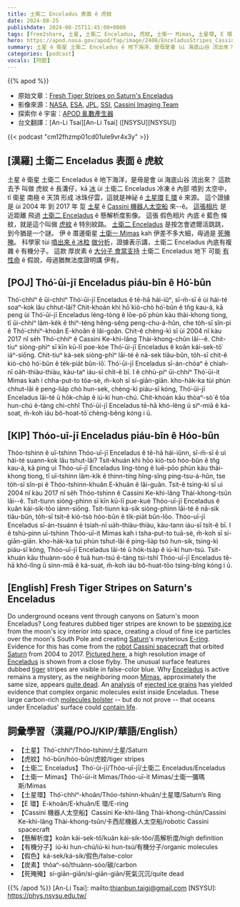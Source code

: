 ```yaml
---
title: 土衛二 Enceladus 表面 ê 虎紋
date: 2024-08-25
publishdate: 2024-08-25T11:45:00+0800
tags: [free2share, 土星, 土衛二 Enceladus, 虎紋, 土衛一 Mimas, 土星環, E 環, Cassini 機器人太空船, 懸解析度, 有機分子, 炭素, 假色, 死殗殗]
hero: https://apod.nasa.gov/apod/fap/image/2408/EnceladusStripes_Cassini_960.jpg
summary: 土星 ê 衛星 土衛二 Enceladus ê 地下海洋，是毋是會 ùi 海底山谷 流出來？
categories: [podcast]
vocals: [阿錕]
---
```


{{% apod %}}

- 原始文章：[Fresh Tiger Stripes on Saturn's Enceladus](https://apod.nasa.gov/apod/ap240825.html)
- 影像來源：[NASA](https://www.nasa.gov/), [ESA](https://www.esa.int/), [JPL](https://www.jpl.nasa.gov/), [SSI](https://www.spacescience.org/), [Cassini Imaging Team](http://ciclops.org/)
- 探索你 ê 宇宙：[APOD 亂數產生器](https://apod.nasa.gov/apod/random_apod.html)
- 台文翻譯：[An-Li Tsai][An-Li Tsai] ([NSYSU][NSYSU])

{{< podcast "cm12fhzmp01cd01ule9vr4x3y" >}}

## [漢羅] 土衛二 Enceladus 表面 ê 虎紋
土星 ê 衛星 土衛二 Enceladus ê 地下海洋，是毋是會 ùi 海底山谷 流出來？
這款去予 叫做 虎紋 ê 長溝仔，kā [冰][spewing ice] ùi 土衛二 Enceladus 冷凍 ê 內部 噴到 太空中，tī 衛星 南極 ê 天頂 形成 冰珠仔雲，這就是神祕 ê [土星環][Saturn 1] [E 環][E-ring] ê 來源。
這个證據是 ùi 2004 年 到 2017 年 踅 [土星][Saturn 2] ê [Cassini 機器人太空船][robot Cassini spacecraft] 來--ê。
[這張相片][Pictured here] 是 近距離 飛過 [土衛二 Enceladus][Enceladus 1] ê 懸解析度影像。
這張 假色相片 內底 ê 藍色 條紋，就是這个叫做 [虎紋][tiger] ê 特別紋路。
[土衛二 Enceladus][Enceladus 2] 是按怎會遮爾活跳跳，到今猶是一个謎。
伊 ê 厝邊衛星 [土衛一 Mimas][Mimas] kah 伊差不多大細，毋過是 [死殗殗][quite dead]。
科學家 tùi [噴出來 ê 冰粒][ejected ice grains] [做分析][analysis]，證據表示講，土衛二 Enceladus 內底有複雜 ê 有機分子。
這款 厚炭素 ê [大分子 會當支持][molecules bolster] 土衛二 Enceladus 地下 可能 [有 性命][contain life] ê 假說，毋過猶無法度證明講 伊有。

## [POJ] Thó͘-ūi-jī Enceladus piáu-bīn ê Hó͘-bûn
Thó͘-chhiⁿ ê ūi-chhiⁿ Thó͘-ūi-jī Enceladus ê tē-hā hái-iûⁿ, sī-m̄-sī ē ùi hái-té soaⁿ-kok lâu chhut-lâi?
Chit-khoán khì hō͘ kiò-chò hó͘-bûn ê tn̂g kau-á, kā peng ùi Thó͘-ūi-jī Enceladus léng-tòng ê lōe-pō͘ phùn kàu thài-khong tiong, tī ūi-chhiⁿ lâm-ke̍k ê thiⁿ-téng hêng-sêng peng-chu-á-hûn, che to̍h-sī sîn-pì ê Thó͘-chhiⁿ-khoân E-khoân ê lâi-goân.
Chit-ê chèng-kì sī ùi 2004 nî kàu 2017 nî se̍h Thó͘-chhiⁿ ê Cassini Ke-khì-lâng Thài-khong-chûn lâi--ê.
Chit-tiuⁿ siòng-phìⁿ sī kīn kū-lī poe-kòe Thó͘-ūi-jī Enceladus ê koân kái-sek-tō͘ iáⁿ-siōng.
Chit-tiuⁿ ká-sek siòng-phìⁿ lāi-té ê nâ-sek tiâu-bûn, to̍h-sī chit-ê kiò-chò hó͘-bûn ê te̍k-pia̍t bûn-lō͘.
Thó͘-ūi-jī Enceladus sī-án-chóaⁿ ē chiah-nī oa̍h-thiàu-thiàu, kàu-taⁿ iáu-sī chi̍t-ê bī.
I ê chhù-piⁿ ūi-chhiⁿ Thó͘-ūi-it Mimas kah i chha-put-to tōa-sè, m̄-koh sī sí-giān-giān.
kho-ha̍k-ka tùi phùn chhut-lâi ê peng-lia̍p chò hun-sek, chèng-kì piáu-sī kóng, Thó͘-ūi-jī Enceladus lāi-té ū ho̍k-cha̍p ê iú-ki hun-chú.
Chit-khoán kāu thòaⁿ-sò͘ ê tōa hun-chú ē-tàng chi-chhî Thó͘-ūi-jī Enceladus tē-hā khó-lêng ū sìⁿ-miā ê ká-soat, m̄-koh iáu bô-hoat-tō͘ chèng-bêng kóng i ū.

## [KIP] Thóo-uī-jī Enceladus piáu-bīn ê Hóo-bûn
Thóo-tshinn ê uī-tshinn Thóo-uī-jī Enceladus ê tē-hā hái-iûnn, sī-m̄-sī ē uì hái-té suann-kok lâu tshut-lâi?
Tsit-khuán khì hōo kiò-tsò hóo-bûn ê tn̂g kau-á, kā ping uì Thóo-uī-jī Enceladus líng-tòng ê luē-pōo phùn kàu thài-khong tiong, tī uī-tshinn lâm-ki̍k ê thinn-tíng hîng-sîng ping-tsu-á-hûn, tse to̍h-sī sîn-pì ê Thóo-tshinn-khuân E-khuân ê lâi-guân.
Tsit-ê tsìng-kì sī uì 2004 nî kàu 2017 nî se̍h Thóo-tshinn ê Cassini Ke-khì-lâng Thài-khong-tsûn lâi--ê.
Tsit-tiunn siòng-phìnn sī kīn kū-lī pue-kuè Thóo-uī-jī Enceladus ê kuân kái-sik-tōo iánn-siōng.
Tsit-tiunn ká-sik siòng-phìnn lāi-té ê nâ-sik tiâu-bûn, to̍h-sī tsit-ê kiò-tsò hóo-bûn ê ti̍k-pia̍t bûn-lōo.
Thóo-uī-jī Enceladus sī-án-tsuánn ē tsiah-nī ua̍h-thiàu-thiàu, kàu-tann iáu-sī tsi̍t-ê bī.
I ê tshù-pinn uī-tshinn Thóo-uī-it Mimas kah i tsha-put-to tuā-sè, m̄-koh sī sí-giān-giān.
kho-ha̍k-ka tuì phùn tshut-lâi ê ping-lia̍p tsò hun-sik, tsìng-kì piáu-sī kóng, Thóo-uī-jī Enceladus lāi-té ū ho̍k-tsa̍p ê iú-ki hun-tsú.
Tsit-khuán kāu thuànn-sòo ê tuā hun-tsú ē-tàng tsi-tshî Thóo-uī-jī Enceladus tē-hā khó-lîng ū sìnn-miā ê ká-suat, m̄-koh iáu bô-huat-tōo tsìng-bîng kóng i ū.

## [English] Fresh Tiger Stripes on Saturn's Enceladus
Do underground oceans vent through canyons on Saturn's moon Enceladus?
Long features dubbed tiger stripes are known to be [spewing ice][spewing ice] from the moon's icy interior into space, creating a cloud of fine ice particles over the moon's South Pole and creating [Saturn][Saturn 1]'s mysterious [E-ring][E-ring].
Evidence for this has come from the [robot Cassini spacecraft][robot Cassini spacecraft] that orbited [Saturn][Saturn 2] from 2004 to 2017.
[Pictured here][Pictured here], a high resolution image of [Enceladus][Enceladus 1] is shown from a close flyby.
The unusual surface features dubbed [tiger][tiger] stripes are visible in false-color blue.
Why [Enceladus][Enceladus 2] is active remains a mystery, as the neighboring moon [Mimas][Mimas], approximately the same size, appears [quite dead][quite dead].
An [analysis][analysis] of [ejected ice grains][ejected ice grains] has yielded evidence that complex organic molecules exist inside Enceladus.
These large carbon-rich [molecules bolster][molecules bolster] -- but do not prove -- that oceans under Enceladus' surface could [contain life][contain life].

## 詞彙學習（漢羅/POJ/KIP/華語/English）
- 【土星】Thó͘-chhiⁿ/Thóo-tshinn/土星/Saturn
- 【虎紋】hó͘-bûn/hóo-bûn/虎紋/tiger stripes
- 【土衛二 Enceladus】Thó͘-ūi-jī/Thóo-uī-jī/土衛二 Enceladus/Enceladus
- 【土衛一 Mimas】Thó͘-ūi-i̍t Mimas/Thóo-uī-i̍t Mimas/土衛一彌瑪斯/Mimas
- 【土星環】Thó͘-chhiⁿ-khoân/Thóo-tshinn-khuân/土星環/Saturn’s Ring
- 【E 環】E-khoân/E-khuân/E 環/E-ring
- 【Cassini 機器人太空船】Cassini Ke-khì-lâng Thài-khong-chûn/Cassini Ke-khì-lâng Thài-khong-tsûn/卡西尼機器人太空船/robotic Cassini spacecraft
- 【懸解析度】koân kái-sek-tô͘/kuân kái-sik-tôo/高解析度/high definition
- 【有機分子】iú-ki hun-chú/iú-ki hun-tsú/有機分子/organic molecules
- 【假色】ká-sek/ká-sik/假色/false-color
- 【炭素】thòaⁿ-sò͘/thuànn-sòo/碳/carbon
- 【死殗殗】sí-giān-giān/sí-giān-giān/死氣沉沉/quite dead

{{% /apod %}}
[An-Li Tsai]: mailto:thianbun.taigi@gmail.com
[NSYSU]: https://phys.nsysu.edu.tw/

[copyright]: https://apod.nasa.gov/apod/fap/lib/about_apod.html#srapply
[License3]: https://creativecommons.org/licenses/by/3.0/
[License2]:https://creativecommons.org/licenses/by-nc-nd/2.0/

[spewing ice]:https://apod.nasa.gov/apod/ap071013.html
[Saturn 1]:https://science.nasa.gov/saturn/
[E-ring]:https://apod.nasa.gov/apod/ap070327.html
[robot Cassini spacecraft]:https://science.nasa.gov/mission/cassini/
[Saturn 2]:http://en.wikipedia.org/wiki/Saturn
[Pictured here]:http://photojournal.jpl.nasa.gov/catalog/PIA06254
[Enceladus 1]:https://science.nasa.gov/saturn/moons/enceladus/
[tiger]:http://en.wikipedia.org/wiki/Tiger
[Enceladus 2]:http://apod.nasa.gov/cgi-bin/apod/apod_search?tquery=Enceladus
[Mimas]:https://apod.nasa.gov/apod/ap210531.html
[quite dead]:https://youtu.be/4vuW6tQ0218
[analysis]:https://www.nasa.gov/missions/cassini/new-organic-compounds-found-in-enceladus-ice-grains/
[ejected ice grains]:https://apod.nasa.gov/apod/ap170416.html
[molecules bolster]:https://gizmodo.com/the-discovery-of-complex-organic-molecules-on-saturn-s-1827173141
[contain life]:https://www.nasa.gov/missions/cassini/nasa-study-finds-life-sparking-energy-source-and-molecule-at-enceladus/
